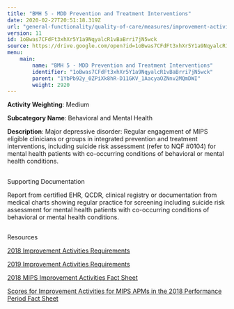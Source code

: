 ```yaml
---
title: "BMH 5 - MDD Prevention and Treatment Interventions"
date: 2020-02-27T20:51:18.319Z
url: "general-functionality/quality-of-care/measures/improvement-activities-measures/2018-improvement-acti_65.html"
version: 11
id: 1oBwas7CFdFt3xhXr5Y1a9NqyalcR1vBaBrri7jN5wck
source: https://drive.google.com/open?id=1oBwas7CFdFt3xhXr5Y1a9NqyalcR1vBaBrri7jN5wck
menu:
    main:
        name: "BMH 5 - MDD Prevention and Treatment Interventions"
        identifier: "1oBwas7CFdFt3xhXr5Y1a9NqyalcR1vBaBrri7jN5wck"
        parent: "1YbPb92y_0ZPiXk8hR-D11GKV_1AacyaOZNnv2MQmDWI"
        weight: 2920
---
```









**Activity Weighting**: Medium

**Subcategory Name**: Behavioral and Mental Health

**Description**: Major depressive disorder: Regular engagement of MIPS eligible clinicians or groups in integrated prevention and treatment interventions, including suicide risk assessment (refer to NQF #0104) for mental health patients with co-occurring conditions of behavioral or mental health conditions.







## 

Supporting Documentation

Report from certified EHR, QCDR, clinical registry or documentation from medical charts showing regular practice for screening including suicide risk assessment for mental health patients with co-occurring conditions of behavioral or mental health conditions.







## 

Resources

[2018 Improvement Activities Requirements](https://qpp.cms.gov/mips/improvement-activities?py=2018)

[2019 Improvement Activities Requirements](https://qpp.cms.gov/mips/improvement-activities?py=2019)

[2018 MIPS Improvement Activities Fact Sheet](https://qpp.cms.gov/resource/2018%20MIPS%20Improvement%20Activities%20Fact%20Sheet)

[Scores for Improvement Activities for MIPS APMs in the 2018 Performance Period Fact Sheet](https://qpp.cms.gov/resource/2018%20MIPS%20APMs%20improvement%20Activities%20scores%20fact%20sheet)

